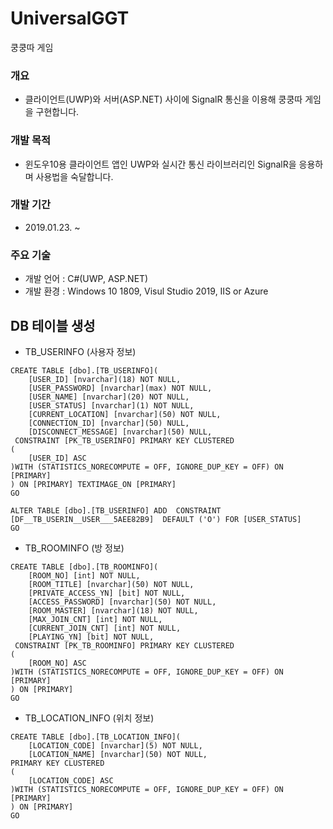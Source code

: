 # UniversalGGT
쿵쿵따 게임

### 개요
* 클라이언트(UWP)와 서버(ASP.NET) 사이에 SignalR 통신을 이용해 쿵쿵따 게임을 구현합니다.
  
### 개발 목적
* 윈도우10용 클라이언트 앱인 UWP와 실시간 통신 라이브러리인 SignalR을 응용하며 사용법을 숙달합니다.

### 개발 기간
* 2019.01.23. ~ 

### 주요 기술
* 개발 언어 : C#(UWP, ASP.NET)
* 개발 환경 : Windows 10 1809, Visul Studio 2019, IIS or Azure


## DB 테이블 생성
* TB_USERINFO (사용자 정보)
```
CREATE TABLE [dbo].[TB_USERINFO](
	[USER_ID] [nvarchar](18) NOT NULL,
	[USER_PASSWORD] [nvarchar](max) NOT NULL,
	[USER_NAME] [nvarchar](20) NOT NULL,
	[USER_STATUS] [nvarchar](1) NOT NULL,
	[CURRENT_LOCATION] [nvarchar](50) NOT NULL,
	[CONNECTION_ID] [nvarchar](50) NULL,
	[DISCONNECT_MESSAGE] [nvarchar](50) NULL,
 CONSTRAINT [PK_TB_USERINFO] PRIMARY KEY CLUSTERED 
(
	[USER_ID] ASC
)WITH (STATISTICS_NORECOMPUTE = OFF, IGNORE_DUP_KEY = OFF) ON [PRIMARY]
) ON [PRIMARY] TEXTIMAGE_ON [PRIMARY]
GO

ALTER TABLE [dbo].[TB_USERINFO] ADD  CONSTRAINT [DF__TB_USERIN__USER___5AEE82B9]  DEFAULT ('O') FOR [USER_STATUS]
GO
```

* TB_ROOMINFO (방 정보)
```
CREATE TABLE [dbo].[TB_ROOMINFO](
	[ROOM_NO] [int] NOT NULL,
	[ROOM_TITLE] [nvarchar](50) NOT NULL,
	[PRIVATE_ACCESS_YN] [bit] NOT NULL,
	[ACCESS_PASSWORD] [nvarchar](50) NOT NULL,
	[ROOM_MASTER] [nvarchar](18) NOT NULL,
	[MAX_JOIN_CNT] [int] NOT NULL,
	[CURRENT_JOIN_CNT] [int] NOT NULL,
	[PLAYING_YN] [bit] NOT NULL,
 CONSTRAINT [PK_TB_ROOMINFO] PRIMARY KEY CLUSTERED 
(
	[ROOM_NO] ASC
)WITH (STATISTICS_NORECOMPUTE = OFF, IGNORE_DUP_KEY = OFF) ON [PRIMARY]
) ON [PRIMARY]
GO
```

* TB_LOCATION_INFO (위치 정보)
```
CREATE TABLE [dbo].[TB_LOCATION_INFO](
	[LOCATION_CODE] [nvarchar](5) NOT NULL,
	[LOCATION_NAME] [nvarchar](50) NOT NULL,
PRIMARY KEY CLUSTERED 
(
	[LOCATION_CODE] ASC
)WITH (STATISTICS_NORECOMPUTE = OFF, IGNORE_DUP_KEY = OFF) ON [PRIMARY]
) ON [PRIMARY]
GO
```
